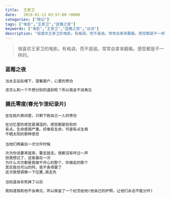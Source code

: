 ```yaml
---
title:  王家卫
date:   2019-01-13 03:57:00 +0800
categories: ["随记"]
tags: ["电影","王家卫","蓝莓之夜"]
keywords: ["电影","王家卫","蓝莓之夜","台词"]
description: "很喜欢王家卫的电影。有格调，而不是装。常常会拿来翻看。感受都是不一样的"
---
```



> 很喜欢王家卫的电影。有格调，而不是装。常常会拿来翻看。感受都是不一样的。

### 蓝莓之夜

`当女主站在楼下，望着窗户，心里的旁白`
```python
该怎么和一个不想分别的道别呢？所以我会不说再见
```

### 摄氏零度(春光乍泄纪录片)

`坐在拍片房间里，只剩下她自己一人的旁白`
```python
在记忆里的感觉是潮湿的，感觉都是软软的
有点，生命感很严重。好像有生命，可是有点生病
不晒太阳的那种感觉
```
`当他们两最后一次分开时候`
```python
次次你说要来就来，要走就走。我都没有哼过一声
但我想过了，这是最后一次
为什么次次都是我做不开心的那个，你做走的那个
其实我也可以的阿，我不舍得罢了
这次我想调换一下位置,我走先
```
`当知道自杀死掉了以后`
```python
我知道我和他不会再见，所以我留了一个纪念给他(他自己的护照，让他们永远不能分开)
```